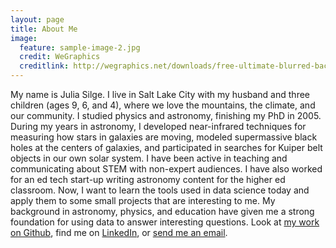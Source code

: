 ```yaml
---
layout: page
title: About Me
image:
  feature: sample-image-2.jpg
  credit: WeGraphics
  creditlink: http://wegraphics.net/downloads/free-ultimate-blurred-background-pack/
---
```


My name is Julia Silge. I live in Salt Lake City with my husband and three children (ages 9, 6, and 4), where we love the mountains, the climate, and our community. I studied physics and astronomy, finishing my PhD in 2005. During my years in astronomy, I developed near-infrared techniques for measuring how stars in galaxies are moving, modeled supermassive black holes at the centers of galaxies, and participated in searches for Kuiper belt objects in our own solar system. I have been active in teaching and communicating about STEM with non-expert audiences. I have also worked for an ed tech start-up writing astronomy content for the higher ed classroom. Now, I want to learn the tools used in data science today and apply them to some small projects that are interesting to me. My background in astronomy, physics, and education have given me a strong foundation for using data to answer interesting questions. Look at [my work on Github](https://github.com/juliasilge), find me on [LinkedIn](https://www.linkedin.com/in/juliasilge), or [send me an email](mailto:julia.silge@gmail.com).
